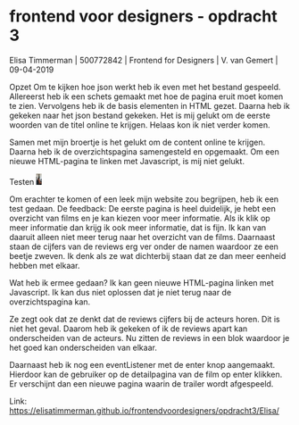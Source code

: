 # frontend voor designers - opdracht 3

Elisa Timmerman | 500772842 | Frontend for Designers | V. van Gemert | 09-04-2019




Opzet
Om te kijken hoe json werkt heb ik even met het bestand gespeeld. Allereerst heb ik een schets gemaakt met hoe de pagina eruit moet komen te zien. Vervolgens heb ik de basis elementen in HTML gezet. Daarna heb ik gekeken naar het json bestand gekeken. Het is mij gelukt om de eerste woorden van de titel online te krijgen. Helaas kon ik niet verder komen.

Samen met mijn broertje is het gelukt om de content online te krijgen. Daarna heb ik de overzichtspagina samengesteld en opgemaakt. Om een nieuwe HTML-pagina te linken met Javascript, is mij niet gelukt.

Testen
<img src="Images/Naomi.jpg" height="20">

Om erachter te komen of een leek mijn website zou begrijpen, heb ik een test gedaan. De feedback: De eerste pagina is heel duidelijk, je hebt een overzicht van films en je kan kiezen voor meer informatie. Als ik klik op meer informatie dan krijg ik ook meer informatie, dat is fijn. Ik kan van daaruit alleen niet meer terug naar het overzicht van de films. Daarnaast staan de cijfers van de reviews erg ver onder de namen waardoor ze een beetje zweven. Ik denk als ze wat dichterbij staan dat ze dan meer eenheid hebben met elkaar.

Wat heb ik ermee gedaan? 
Ik kan geen nieuwe HTML-pagina linken met Javascript. Ik kan dus niet oplossen dat je niet terug naar de overzichtspagina kan. 

Ze zegt ook dat ze denkt dat de reviews cijfers bij de acteurs horen. Dit is niet het geval. Daarom heb ik gekeken of ik de reviews apart kan onderscheiden van de acteurs. Nu zitten de reviews in een blok waardoor je het goed kan onderscheiden van elkaar.

Daarnaast heb ik nog een eventListener met de enter knop aangemaakt. Hierdoor kan de gebruiker op de detailpagina van de film op enter klikken. Er verschijnt dan een nieuwe pagina waarin de trailer wordt afgespeeld.

Link: https://elisatimmerman.github.io/frontendvoordesigners/opdracht3/Elisa/
